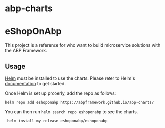 # abp-charts

# eShopOnAbp
This project is a reference for who want to build microservice solutions with the ABP Framework.

## Usage

[Helm](https://helm.sh) must be installed to use the charts.
Please refer to Helm's [documentation](https://helm.sh/docs/) to get started.

Once Helm is set up properly, add the repo as follows:

```console
helm repo add eshoponabp https://abpframework.github.io/abp-charts/
```

You can then run `helm search repo eshoponabp` to see the charts.


```console
 helm install my-release eshoponabp/eshoponabp
```
